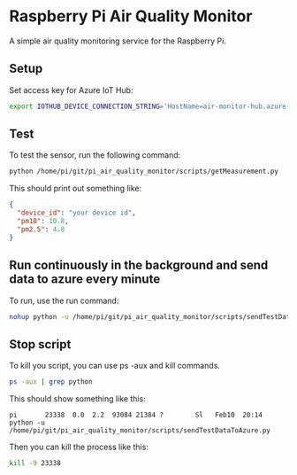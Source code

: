 # Raspberry Pi Air Quality Monitor

A simple air quality monitoring service for the Raspberry Pi.

## Setup

Set access key for Azure IoT Hub:

```bash
export IOTHUB_DEVICE_CONNECTION_STRING='HostName=air-monitor-hub.azure-devices.net;DeviceId=measuring-device-id;SharedAccessKey=XXXXXXXXX_YOUR_ACCESS_KEY_XXXXXX
```

## Test

To test the sensor, run the following command:

```bash
python /home/pi/git/pi_air_quality_monitor/scripts/getMeasurement.py
```

This should print out something like:

```json
{
  "device_id": "your device id",
  "pm10": 10.8,
  "pm2.5": 4.8
}
```

## Run continuously in the background and send data to azure every minute

To run, use the run command:

```bash
nohup python -u /home/pi/git/pi_air_quality_monitor/scripts/sendTestDataToAzure.py >> azurelog.log &
```

## Stop script

To kill you script, you can use ps -aux and kill commands.

```bash
ps -aux | grep python
```

This should show something like this:

```
pi       23338  0.0  2.2  93084 21384 ?        Sl   Feb10  20:14 python -u /home/pi/git/pi_air_quality_monitor/scripts/sendTestDataToAzure.py
```

Then you can kill the process like this:

```bash
kill -9 23338
```



